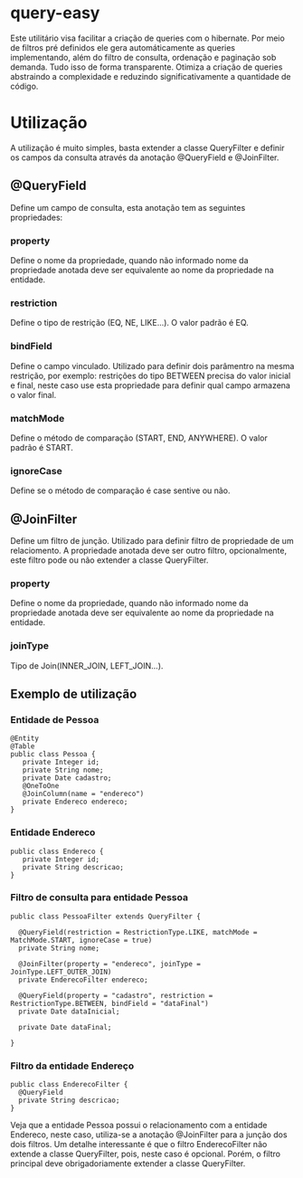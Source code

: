 # query-easy
Este utilitário visa facilitar a criação de queries com o hibernate. Por meio de filtros pré definidos ele gera automáticamente as queries implementando, além do filtro de consulta, ordenação e paginação sob demanda. Tudo isso de forma transparente. Otimiza a criação de queries abstraindo a complexidade e reduzindo significativamente a quantidade de código. 

# Utilização
A utilização é muito simples, basta extender a classe QueryFilter e definir os campos da consulta através da anotação @QueryField e @JoinFilter.

## @QueryField
Define um campo de consulta, esta anotação tem as seguintes propriedades:

### property
 Define o nome da propriedade, quando não informado nome da propriedade anotada deve ser equivalente ao nome da propriedade na entidade.

### restriction
Define o tipo de restrição (EQ, NE, LIKE...). O valor padrão é EQ.

### bindField
Define o campo vinculado. Utilizado para definir dois parâmentro na mesma restrição, por exemplo: restrições do tipo BETWEEN precisa do valor inicial e final, neste caso use esta propriedade para definir qual campo armazena o valor final.

### matchMode
Define o método de comparação (START, END, ANYWHERE). O valor padrão é START.

### ignoreCase
Define se o método de comparação é case sentive ou não.

## @JoinFilter
Define um filtro de junção. Utilizado para definir filtro de propriedade de um relaciomento. A propriedade anotada deve ser outro filtro, opcionalmente, este filtro pode ou não extender a classe QueryFilter.

### property
 Define o nome da propriedade, quando não informado nome da propriedade anotada deve ser equivalente ao nome da propriedade na entidade.  
 
 ### joinType
 Tipo de Join(INNER_JOIN, LEFT_JOIN...).
 
 ## Exemplo de utilização
 ### Entidade de Pessoa
 ```
 @Entity
@Table
public class Pessoa {
	private Integer id;
	private String nome;
	private Date cadastro;
	@OneToOne
	@JoinColumn(name = "endereco")
	private Endereco endereco;
}

 ```
 ### Entidade Endereco
 
 ``` 
 public class Endereco {
	private Integer id;
    private String descricao;
}
 
 ```
 ### Filtro de consulta para entidade Pessoa
  ```
public class PessoaFilter extends QueryFilter {
        
	@QueryField(restriction = RestrictionType.LIKE, matchMode = MatchMode.START, ignoreCase = true)
	private String nome;

	@JoinFilter(property = "endereco", joinType = JoinType.LEFT_OUTER_JOIN)
	private EnderecoFilter endereco;

	@QueryField(property = "cadastro", restriction = RestrictionType.BETWEEN, bindField = "dataFinal")
	private Date dataInicial;

	private Date dataFinal;	

}
 ```
 ### Filtro da entidade Endereço
 
  ```
public class EnderecoFilter {
	@QueryField
	private String descricao;
}
 ```
 
 Veja que a entidade Pessoa possui o relacionamento com a entidade Endereco, neste caso, utiliza-se a anotação @JoinFilter para a junção dos dois filtros. Um detalhe interessante é que o filtro EnderecoFilter não extende a classe QueryFilter, pois, neste caso é opcional. Porém, o filtro principal deve obrigadoriamente extender a classe QueryFilter. 





